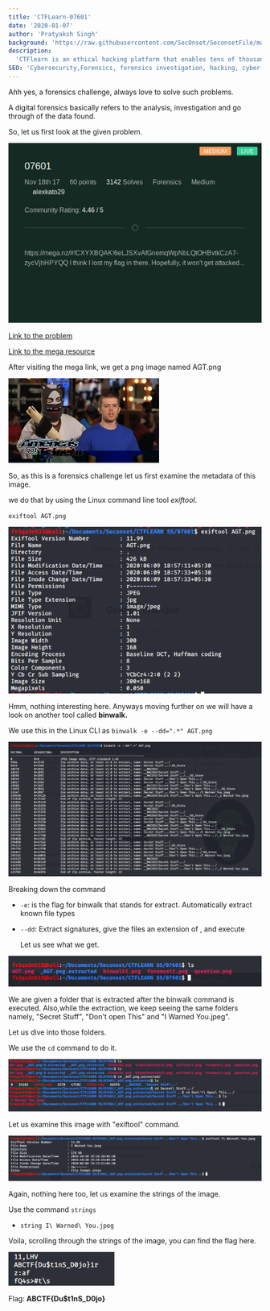 ```yaml
---
title: 'CTFLearn-07601'
date: '2020-01-07'
author: 'Pratyaksh Singh'
background: 'https://raw.githubusercontent.com/SecOnset/SeconsetFile/master/writeups_pratyaksh/CTFLearn/CTFLearn%20SS/sqli.jpg'
description:
  'CTFlearn is an ethical hacking platform that enables tens of thousands to learn, practice, and compete. Here in this challenge we are going to have a look on a forensics based problem.'
SEO: 'Cybersecurity,Forensics, forensics investigation, hacking, cyber, binwalk,foremost ,CTFlearn, CTF, Capture the flag'
---
```


Ahh yes, a forensics challenge, always love to solve such problems. 

A digital forensics basically refers to the analysis, investigation and go through of the data found.

So, let us first look at the given problem.

![binwalk, CTF, cybersecurity, forensics, digital forensics](https://github.com/SecOnset/SeconsetFile/blob/master/writeups_pratyaksh/CTFLearn/CTFLearn%20SS/07601SS/question.png?raw=true)


[Link to the problem](https://ctflearn.com/challenge/97)


[Link to the mega resource](https://mega.nz/#!CXYXBQAK!6eLJSXvAfGnemqWpNbLQtOHBvtkCzA7-zycVjhHPYQQ)


After visiting the mega link, we get a png image named AGT.png


![binwalk, CTF, cybersecurity, forensics, digital forensics](https://github.com/SecOnset/SeconsetFile/blob/master/writeups_pratyaksh/CTFLearn/CTFLearn%20SS/07601SS/AGT.png?raw=true)

So, as this is a forensics challenge let us first examine the metadata of this image.

we do that by using the Linux command line tool *exiftool*.

`exiftool AGT.png`

![CTF,Capture the flag,forensics, digital forensics, binwalk](https://github.com/SecOnset/SeconsetFile/blob/master/writeups_pratyaksh/CTFLearn/CTFLearn%20SS/07601SS/exiftool1.png?raw=true)


Hmm, nothing interesting here. Anyways moving further on we will have a look on another tool called **binwalk.**

We use this in the Linux CLI as `binwalk -e --dd=".*" AGT.png`

![CTF,Capture the flag,forensics, digital forensics, binwalk](https://github.com/SecOnset/SeconsetFile/blob/master/writeups_pratyaksh/CTFLearn/CTFLearn%20SS/07601SS/binwalk1.png?raw=true)



Breaking down the command
* `-e`: is the flag for binwalk that stands for extract. Automatically extract known file types
* `--dd`:  Extract <type> signatures, give the files an extension of <ext>, and execute <cmd>
  
  Let us see what we get.
  
![CTF,Capture the flag,forensics, digital forensics, binwalk](https://github.com/SecOnset/SeconsetFile/blob/master/writeups_pratyaksh/CTFLearn/CTFLearn%20SS/07601SS/binwalkextract1.png?raw=true)  
  
We are given a folder that is extracted after the binwalk command is executed. Also,while the extraction, we keep seeing the same folders namely, "Secret Stuff", "Don't open This" and "I Warned You.jpeg".

Let us dive into those folders.

We use the `cd` command to do it.

![CTF,Capture the flag,forensics, digital forensics, binwalk](https://github.com/SecOnset/SeconsetFile/blob/master/writeups_pratyaksh/CTFLearn/CTFLearn%20SS/07601SS/cd1.png?raw=true)

Let us examine this image with "exiftool" command.


![CTF,Capture the flag,forensics, digital forensics, binwalk](https://github.com/SecOnset/SeconsetFile/blob/master/writeups_pratyaksh/CTFLearn/CTFLearn%20SS/07601SS/exiftoolpng.png?raw=true)


Again, nothing here too, let us examine the strings of the image.


Use the command `strings`


* `string I\ Warned\ You.jpeg` 

Voila, scrolling through the strings of the image, you can find the flag here.


![CTF,Capture the flag,forensics, digital forensics, binwalk](https://github.com/SecOnset/SeconsetFile/blob/master/writeups_pratyaksh/CTFLearn/CTFLearn%20SS/07601SS/Answer.png?raw=true)


Flag: **ABCTF{Du$t1nS_D0jo}**

